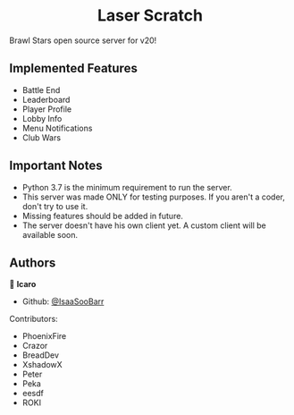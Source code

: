 <h1 align="center">Laser Scratch</h1>

Brawl Stars open source server for v20!



## Implemented Features
  - Battle End
  - Leaderboard
  - Player Profile
  - Lobby Info
  - Menu Notifications
  - Club Wars


## Important Notes
  - Python 3.7 is the minimum requirement to run the server.
  - This server was made ONLY for testing purposes. If you aren't a coder, don't try to use it.
  - Missing features should be added in future.
  - The server doesn't have his own client yet. A custom client will be available soon.


## Authors
👤 **Icaro**
* Github: [@IsaaSooBarr](https://github.com/IsaaSooBarr)


Contributors:
- PhoenixFire
- Crazor
- BreadDev
- XshadowX
- Peter
- Peka
- eesdf
- ROKI
